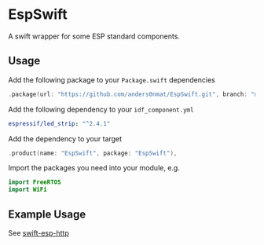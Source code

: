 # EspSwift

A swift wrapper for some ESP standard components.

## Usage

Add the following package to your `Package.swift` dependencies
```swift
.package(url: "https://github.com/anders0nmat/EspSwift.git", branch: "main"),
```

Add the following dependency to your `idf_component.yml`
```yml
espressif/led_strip: "^2.4.1"
```

Add the dependency to your target
```swift
.product(name: "EspSwift", package: "EspSwift"),
```

Import the packages you need into your module, e.g.
```swift
import FreeRTOS
import WiFi
```

## Example Usage

See [swift-esp-http](https://github.com/anders0nmat/swift-esp-http)


